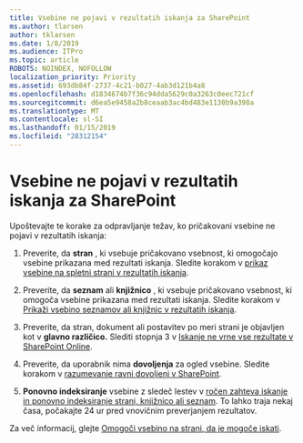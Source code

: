```yaml
---
title: Vsebine ne pojavi v rezultatih iskanja za SharePoint
ms.author: tlarsen
author: tklarsen
ms.date: 1/8/2019
ms.audience: ITPro
ms.topic: article
ROBOTS: NOINDEX, NOFOLLOW
localization_priority: Priority
ms.assetid: 693db84f-2737-4c21-b027-4ab3d121b4a8
ms.openlocfilehash: d1834674b7f36c94dda5629c0a3263c0eec721cf
ms.sourcegitcommit: d6ea5e9458a2b8ceaab3ac4bd483e1130b9a398a
ms.translationtype: MT
ms.contentlocale: sl-SI
ms.lasthandoff: 01/15/2019
ms.locfileid: "28312154"
---
```

# <a name="content-doesnt-appear-in-sharepoint-search-results"></a>Vsebine ne pojavi v rezultatih iskanja za SharePoint

Upoštevajte te korake za odpravljanje težav, ko pričakovani vsebine ne pojavi v rezultatih iskanja:
  
1. Preverite, da **stran** , ki vsebuje pričakovano vsebnost, ki omogočajo vsebine prikazana med rezultati iskanja. Sledite korakom v [prikaz vsebine na spletni strani v rezultatih iskanja](https://docs.microsoft.com/en-us/sharepoint/make-site-content-searchable#show-content-on-a-site-in-search-results).
    
2. Preverite, da **seznam** ali **knjižnico** , ki vsebuje pričakovano vsebnost, ki omogoča vsebine prikazana med rezultati iskanja. Sledite korakom v [Prikaži vsebino seznamov ali knjižnic v rezultatih iskanja](https://docs.microsoft.com/en-us/sharepoint/make-site-content-searchable#show-content-from-lists-or-libraries-in-search-results). 
    
3. Preverite, da stran, dokument ali postavitev po meri strani je objavljen kot v **glavno različico.** Slediti stopnja 3 v [Iskanje ne vrne vse rezultate v SharePoint Online](https://go.microsoft.com/fwlink/?linkid=874525).
    
4. Preverite, da uporabnik nima **dovoljenja** za ogled vsebine. Sledite korakom v [razumevanje ravni dovoljenj v SharePoint](https://go.microsoft.com/fwlink/?linkid=867071).
    
5. **Ponovno indeksiranje** vsebine z sledeč lestev v [ročen zahteva iskanje in ponovno indeksiranje strani, knjižnico ali seznam](https://docs.microsoft.com/en-us/sharepoint/crawl-site-content). To lahko traja nekaj časa, počakajte 24 ur pred vnovičnim preverjanjem rezultatov.
    
Za več informacij, glejte [Omogoči vsebino na strani, da je mogoče iskati](https://docs.microsoft.com/en-us/sharepoint/make-site-content-searchable). 
  


